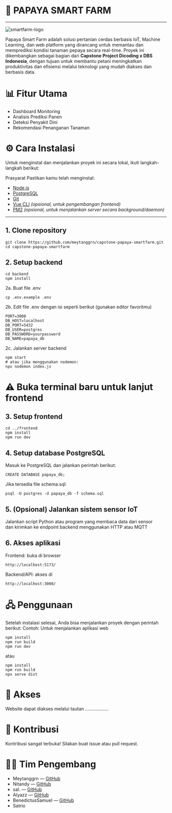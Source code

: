# 🌱 PAPAYA SMART FARM
---
![smartfarm-logo](https://github.com/user-attachments/assets/3b51bddd-6724-4af4-ad09-ff55db0c438b)

Papaya Smart Farm adalah solusi pertanian cerdas berbasis IoT, Machine Learning, dan web platform 
yang dirancang untuk memantau dan memprediksi kondisi tanaman pepaya secara real-time. 
Proyek ini dikembangkan sebagai bagian dari **Capstone Project Dicoding x DBS Indonesia**, dengan tujuan 
untuk membantu petani meningkatkan produktivitas dan efisiensi melalui teknologi yang mudah diakses dan berbasis data.

# 📊 Fitur Utama
* Dashboard Monitoring 
* Analisis Prediksi Panen
* Deteksi Penyakit Dini
* Rekomendasi Penanganan Tanaman

# ⚙️ Cara Instalasi
Untuk menginstal dan menjalankan proyek ini secara lokal, ikuti langkah-langkah berikut:

Prasyarat Pastikan kamu telah menginstal:
- [Node.js](https://nodejs.org/)  
- [PostgreSQL](https://www.postgresql.org/)  
- [Git](https://git-scm.com/)  
- [Vue CLI](https://cli.vuejs.org/) *(opsional, untuk pengembangan frontend)*  
- [PM2](https://pm2.keymetrics.io/) *(opsional, untuk menjalankan server secara background/daemon)*

---

## 1. Clone repository
    git clone https://github.com/meytanggrn/capstone-papaya-smartfarm.git
    cd capstone-papaya-smartfarm

## 2. Setup backend
    cd backend
    npm install

2a. Buat file .env

    cp .env.example .env

2b. Edit file .env dengan isi seperti berikut (gunakan editor favoritmu)

    PORT=3000
    DB_HOST=localhost
    DB_PORT=5432
    DB_USER=postgres
    DB_PASSWORD=yourpassword
    DB_NAME=papaya_db

2c. Jalankan server backend

    npm start
    # atau jika menggunakan nodemon:
    npx nodemon index.js

# ⚠️ Buka terminal baru untuk lanjut frontend

## 3. Setup frontend
    cd ../frontend
    npm install
    npm run dev

## 4. Setup database PostgreSQL
Masuk ke PostgreSQL dan jalankan perintah berikut:

    CREATE DATABASE papaya_db;

Jika tersedia file schema.sql:

    psql -U postgres -d papaya_db -f schema.sql

## 5. (Opsional) Jalankan sistem sensor IoT
Jalankan script Python atau program yang membaca data dari sensor<br>
dan kirimkan ke endpoint backend menggunakan HTTP atau MQTT

## 6. Akses aplikasi
Frontend: buka di browser 

    http://localhost:5173/
    
Backend/API: akses di

    http://localhost:3000/

# 🖧 Penggunaan

Setelah instalasi selesai, Anda bisa menjalankan proyek dengan perintah berikut:
Contoh: Untuk menjalankan aplikasi web

    npm install
    npm run build
    npm run dev
  atau 
  
    npm install
    npm run build
    npx serve dist

# 📡 Akses
Website dapat diakses melalui tautan ..................

# 🤝 Kontribusi
Kontribusi sangat terbuka! Silakan buat issue atau pull request.

# 👨‍💻 Tim Pengembang
- Meytanggrn — [GitHub](https://github.com/meytanggrn)
- Nitandy — [GitHub](https://github.com/QonitaNadyaR)
- sal. — [GitHub](https://github.com/sasabiaa)
- Alyazz — [GitHub](https://github.com/alyazzr)
- BenedictusSamuel — [GitHub](https://github.com/BenedictusSamuel)
- Satrio
